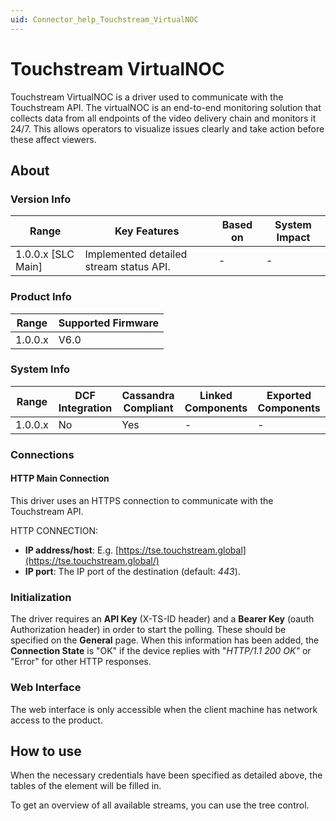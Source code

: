 ```yaml
---
uid: Connector_help_Touchstream_VirtualNOC
---
```


# Touchstream VirtualNOC

Touchstream VirtualNOC is a driver used to communicate with the Touchstream API. The virtualNOC is an end-to-end monitoring solution that collects data from all endpoints of the video delivery chain and monitors it 24/7. This allows operators to visualize issues clearly and take action before these affect viewers.

## About

### Version Info

| **Range**            | **Key Features**                        | **Based on** | **System Impact** |
|----------------------|-----------------------------------------|--------------|-------------------|
| 1.0.0.x \[SLC Main\] | Implemented detailed stream status API. | \-           | \-                |

### Product Info

| **Range** | **Supported Firmware** |
|-----------|------------------------|
| 1.0.0.x   | V6.0                   |

### System Info

| **Range** | **DCF Integration** | **Cassandra Compliant** | **Linked Components** | **Exported Components** |
|-----------|---------------------|-------------------------|-----------------------|-------------------------|
| 1.0.0.x   | No                  | Yes                     | \-                    | \-                      |

### Connections

#### HTTP Main Connection

This driver uses an HTTPS connection to communicate with the Touchstream API.

HTTP CONNECTION:

- **IP address/host**: E.g. [https://tse.touchstream.global](https://tse.touchstream.global/)
- **IP port**: The IP port of the destination (default: *443*).

### Initialization

The driver requires an **API Key** (X-TS-ID header) and a **Bearer Key** (oauth Authorization header) in order to start the polling. These should be specified on the **General** page.
When this information has been added, the **Connection State** is "OK" if the device replies with "*HTTP/1.1 200 OK"* or "Error" for other HTTP responses.

### Web Interface

The web interface is only accessible when the client machine has network access to the product.

## How to use

When the necessary credentials have been specified as detailed above, the tables of the element will be filled in.

To get an overview of all available streams, you can use the tree control.
